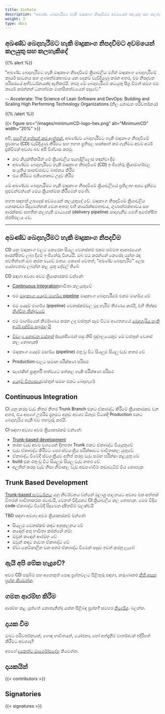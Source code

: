 ```yaml
---
title: Sinhala
description: "අඛණ්ඩ බෙදාහැරීමට හැකි මෘදුකාංග නිපදවීමට අවමයෙන් කලයුතු සහ කලහැකිදේ"
weight: 3
type: docs
---
```



## අඛණ්ඩ බෙදාහැරීමට හැකි මෘදුකාංග නිපදවීමට අවමයෙන් කලයුතු සහ කලහැකිදේ

{{% alert %}}

"අඛණ්ඩ බෙදාහැරීමට හැකි මෘදුකාංග නිපදවීමේ ක්‍රියාවලිය මගින් මෘදුකාංග බෙදාහැරීමේ කාර්ය සාධනය සහ ගුණාත්මකභාවය යන දෙකම වැඩිදියුණු කරන අතර, එම නිපදවන පරිසරයේ අභිවර්ධනයක්ද ඇතිකරයි. තවද මේ බෙදාහැරීමේ කටයුතු සීග්‍ර වීමත් සමග එම කාර්ය කරන්නන් ධනාත්මක මානසිකත්වයෙන් පසුවේ."

-- Accelerate: The Science of Lean Software and DevOps: Building and Scaling High Performing Technology Organizations (නිල නොවන පරිවර්තනය)

{{% /alert %}}

{{< figure src="/images/minimumCD-logo-hex.png" alt="MinimumCD" width="20%" >}}

අපි, [පහළින් අත්සන් කර ඇත්තන්](#signatories), අඛණ්ඩව බෙදාහැරීමට හැකි මෘදුකාංග නිපදවීමේ ප්‍රවාහය (CD) වැඩිදියුණු කිරීමට සහ ඉහත ප්‍රතිඵල සාක්ෂාත් කර ගැනීමට අවම අර්ථ දැක්වීමක් අවශ්‍ය බව අපි විශ්වාස කරමු.

- නව නියුක්තිකයින්  මේ ක්‍රියාවලිය පැහැදිලිලෙස හඳුන්වා දීම
- අඛණ්ඩව බෙදාහැරීමට හැකි මෘදුකාංග නිපදවීමේ (CD) ඉංජිනේරු ක්‍රියාමාර්ගවල සංයුතිය සාකච්ඡාවට බාජනය කිරීම
- එය කිරීමට එකිනෙකාට උදව් කිරීම

මේ අඛණ්ඩව බෙදාහැරීමට හැකි මෘදුකාංග නිපදවීමේ ක්‍රියාවලියේ ප්‍රතිලාභ අපට දැකීමට පුළුවන්වන්නේ  මෙය ක්‍රියාත්මක  කිරීමෙන් පමණි.

පහත සඳහන් උපදෙස් අවමයෙන් කලයුතුදේ වේ.  මෘදුකාංග නිපදවීමේ ක්‍රියාවලිය නොකඩවා සිදුවෙන්නක් වෙන අතර; එහි කාර්යක්ෂමතාවය, ගුණාත්මකභාවය සහ ආරක්ෂාව සහතික කලහැකි මාධ්‍යයක් (delivery pipeline) සාදාගැනීම මෙහි අපේක්ෂිත ප්රතිඵලය වේ.

---

## අඛණ්ඩ බෙදාහැරීමට හැකි මෘදුකාංග නිපදවීම

CD යනු මෘදුකාංග වලට කෙරෙන සියලු වෙනස්කම් එකම සම්මත ආකාරයෙන් ආරක්ෂිතව ලබා දීමේ ඉංජිනේරු විනයයි. ඔබ එය කරන්නේ කෙසේද යන්න රඳා පවතින්නේ ඔබ කරන වැඩේ මතය. කෙසේ වෙතත්, "අඛණ්ඩ බෙදාහැරීම" ලෙස යෝග්‍යතාව ලබන්න කළ යුතු දේවල් තිබේ

CD සඳහා අවශ්‍ය අවම ක්‍රියාකාරකම් වන්නේ:

- [Continuous Integration](#continuous-integration)භාවිතා කලයුතුවේ
- එම [මෘදුකාංග යෙදුම් මාර්ගය pipeline](https://www.informit.com/articles/article.aspx?p=1621865&seqNum=2#:~:text=%EE%94%80Buy-,What%20Is%20a%20Deployment%20Pipeline%3F,-At%20an%20abstract)
  මෘදුකාංග බෙදාහැරීමේ එකම මාර්ගය වේ
- එම යෙදුම් මාර්ගය (pipeline) වෙනස්කම්වල මුදා හැරීම තීරණය කරයි, එහි තීන්දුව [නිශ්චිත තීන්දුවවේ](/faq/#why-should-the-pipeline-be-definitive-for-deploy)

- එම මාර්ගයෙන් නිර්මාණය කරන ලද වස්තුන් සෑම විටම ආයතනයේ [බෙදාහැරිය හැකි අර්ථ දැක්වීම සපුරාලයි](/faq/#what-do-we-mean-by-definition-of-deployable)
- [විචල්‍ය නොවන වස්තුන්](/minimumcd/immutable/) (සැකසීමෙන් පසු කිසි පුද්ගලයෙකුට මේ වස්තුන් වෙනස් කල නොහැක)
- මෘදුකාංග යෙදුම් මාර්ගය (pipeline) රතු වූ විට සියලුම සියලු වැඩ නතර වේ
- Production-වලට සමාන පරීක්ෂණ පරිසර
- සැණකින් ප්‍රකූර්ති තත්වයට පත්කල හැකි පරීක්ෂණ පරිසර
- [යෙදුම් වින්‍යාසය](/faq/#what-is-application-configuration)වස්තුන් සමඟ එකට බෙදාහැරේ

## Continuous Integration

CI යනු කරපු වැඩ නිතර නිතර Trunk Branch එකට ඒකාබද්ධ කිරීමේ ක්‍රියාකාරකම වන අතර, එය අපගේ උපරිම දැනුමට අනුව අවශ්‍ය ඕනෑම විටකදී  Production එකට බෙදාහැරිය හැකි බව තහවුරු කරයි.

CI සඳහා අවශ්‍ය අවම ක්‍රියාකාරකම් වන්නේ:

- [Trunk-based development](#trunk-based-development)
- කරන වැඩ අවම වශයෙන් දිනපතා Trunk එකට ඒකාබද්ධ වියයුතුවේ
- වැඩ ඒකාබද්ධ කිරීමට පෙර ස්වයංක්‍රීය පරීක්ෂාවට බාවිතාකල යුතුවේ
- ඒකාබද්ධ වීමේදී ස්වයංක්‍රීයව අනිත් කරපු වැඩ සමඟ පරීක්ෂා කළයුතු වේ
- build එක රතු වූ විට සියලුම සියලු වැඩ නතර වේ
- අලුතින් කරපු වැඩ නිසා නිමාකල වැඩ අඩපණවීම් කඩාවැටීම් විය නොහැක

## Trunk Based Development

[Trunk-based සංවර්ධනය](/minimumcd/tbd/) යනු නිර්වචනය වන්නේ මූලාශ්‍ර පාලනයට අවශ්‍ය එක අත්තක් විතරක් බාවිතාකරන රටාවයි, වෙනත් විදියකට CI ක්‍රියාවලිය කල නොහැක. මෙම විදිය code ඒකාබද්ධ වීමේදී සිදුවෙන දුෂිතවීම් වලක්වයි

TBD සඳහා අවශ්‍ය අවම ක්‍රියාකාරකම් වන්නේ:

- සියලුම වෙනස්කම් කඳට අනුකලනය වේ
- කඳෙන් අතු භාවිතා කරන්නේ නම්:
- ඔවුන් කඳෙන් ආරම්භ වේ
- ඔවුන් කඳට නැවත ඒකාබද්ධ වේ
- ඒවා කෙටිකාලීන වන අතර ඒකාබද්ධ වීමෙන් පසුව ඉවත් කරනු ලැබේ

## ඇයි අපි මේක හැදුවේ?

අවම CD පසුබිම සහ අනෙකුත් පොදු ප්‍රශ්නවලට පිළිතුරු සඳහා, කරුණාකර [නිති අසන ප්‍රශ්න කියවන්න](/faq/).

## ගමන ආරම්භ කිරීම

ආරම්භ කළ යුත්තේ කොතැනින්ද යන්න පිළිබඳ ප්‍රශ්න? සමහර [නිර්දේශ](/journey/). බලන්න.

## දායක වීම

ඔබට පරිවර්තනයක්, හොඳ භාවිතයන්, යෝජනා, හෝ අත්දැකීම් වාර්තාවක් ඉදිරිපත් කිරීමට අවශ්‍යද?

අපගේ [දායකත්ව මාර්ගෝපදේශ](https://github.com/Minimum-CD/cd-manifesto/blob/master/CONTRIBUTING.md) කියවන්න.

## දායකයින්

{{< contributors >}}

## Signatories

{{< signatures >}}
